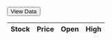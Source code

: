 <html>
<head>
    <title>Stock Data</title>
    <script src="https://code.jquery.com/jquery-3.6.0.min.js"></script>
    <style>
        .sortable {
            cursor: pointer;
        }
        .favorite {
            color: gold;
            cursor: pointer;
        }
    </style>
    <script>
        var favorites = []; // Array to store the favorite stocks
        function refreshTable() {
            var symbols = ["AAPL", "GOOGL", "MSFT", "AMZN", "TSLA"]; // Replace with your desired stock symbols
            var tableRows = [];            
            symbols.forEach(function(symbol) {$.ajax({
                    url: "https://alpha-vantage.p.rapidapi.com/query",
                    headers: {
                        "X-RapidAPI-Key": "f094bea0c1mshcd62745f861872ep1d1239jsn8736f8b21167",
                        "X-RapidAPI-Host": "alpha-vantage.p.rapidapi.com"
                    },
                    data: {
                        function: "GLOBAL_QUOTE",
                        symbol: symbol
                    },
                    success: function(response) {
                        console.log(response);
                        var stockName = response["Global Quote"]["01. symbol"];
                        var latestPrice = response["Global Quote"]["05. price"];
                        var openPrice = response["Global Quote"]["02. open"];
                        var highestPrice = response["Global Quote"]["03. high"];
                        console.log("Stock: " + stockName + ", Price: " + latestPrice + ", Open: " + openPrice + ", High: " + highestPrice);
                        var tableRow = {
                            symbol: stockName,
                            price: latestPrice,
                            open: openPrice,
                            high: highestPrice,
                            favorite: favorites.includes(stockName)
                        };
                        tableRows.push(tableRow);
                        renderTable(tableRows);
                    },
                    error: function(xhr, status, error) {
                        console.log("Error:", status, error);
                    }
                });
            });
        }
        function renderTable(tableRows) {
            var $tableBody = $("#stock-table tbody");$tableBody.empty();
            for (var i = 0; i < tableRows.length; i++) {
                var row = tableRows[i];
                var favoriteIcon = row.favorite ? '<span class="favorite" onclick="toggleFavorite(' + i + ')">&#9733;</span>' : '<span class="favorite" onclick="toggleFavorite(' + i + ')">&#9734;</span>'; 
                var tableRow = "<tr>" +
                    "<td>" + row.symbol + favoriteIcon + "</td>" +
                    "<td>" + row.price + "</td>" +
                    "<td>" + row.open + "</td>" +
                    "<td>" + row.high + "</td>" +
                    "</tr>"; $tableBody.append(tableRow);
            }
        }
        function sortTable(columnIndex) {
            var $table = $("#stock-table");
            var rows = $table.find("tbody tr").toArray();
            rows.sort(function(a, b) {
                var aValue = $(a).find("td").eq(columnIndex).text();
                var bValue = $(b).find("td").eq(columnIndex).text();
                if (columnIndex === 0) {
                    return aValue.localeCompare(bValue); // Sort alphabetically for stock column
                } else {
                    return parseFloat(bValue) - parseFloat(aValue); // Sort numerically for other columns
                }
            });$table.find("tbody").empty().append(rows);
        }
        function toggleFavorite(rowIndex) {
            var $table = $("#stock-table");
            var $row = $table.find("tbody tr").eq(rowIndex);
            var stockName = $row.find("td").eq(0).text();
            if (favorites.includes(stockName)) {
                favorites = favorites.filter(function(value) {
                    return value !== stockName;
                });$row.find(".favorite").html("&#9734;");
            } else {
                favorites.push(stockName);$row.find(".favorite").html("&#9733;");
            }
        }
    </script>
</head>
<body>
    <button onclick="refreshTable()">View Data</button>
    <table id="stock-table">
        <thead>
            <tr>
                <th class="sortable" onclick="sortTable(0)">Stock</th>
                <th class="sortable" onclick="sortTable(1)">Price</th>
                <th class="sortable" onclick="sortTable(2)">Open</th>
                <th class="sortable" onclick="sortTable(3)">High</th>
            </tr>
        </thead>
        <tbody>
            <!-- The table body will be populated with data fetched from the API -->
        </tbody>
    </table>
</body>
</html>
